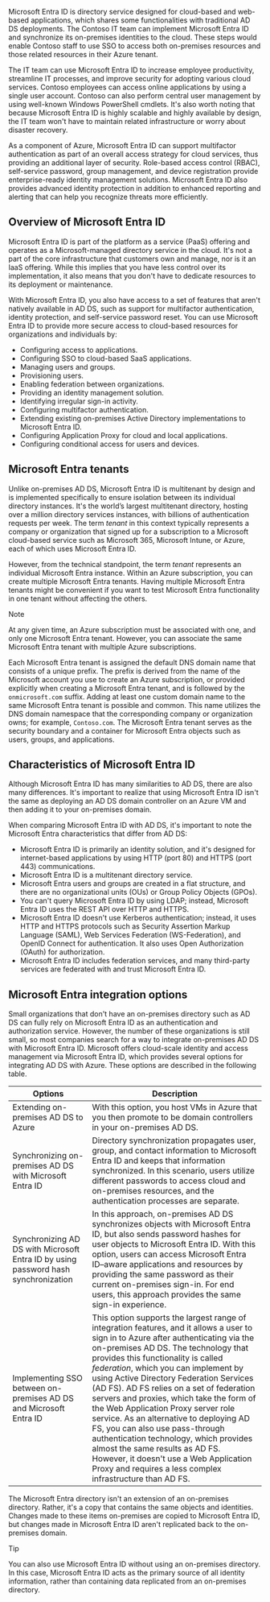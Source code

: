 Microsoft Entra ID is directory service designed for cloud-based and web-based applications, which shares some functionalities with traditional AD DS deployments. The Contoso IT team can implement Microsoft Entra ID and synchronize its on-premises identities to the cloud. These steps would enable Contoso staff to use SSO to access both on-premises resources and those related resources in their Azure tenant.

The IT team can use Microsoft Entra ID to increase employee productivity, streamline IT processes, and improve security for adopting various cloud services. Contoso employees can access online applications by using a single user account. Contoso can also perform central user management by using well-known Windows PowerShell cmdlets. It's also worth noting that because Microsoft Entra ID is highly scalable and highly available by design, the IT team won't have to maintain related infrastructure or worry about disaster recovery.

As a component of Azure, Microsoft Entra ID can support multifactor authentication as part of an overall access strategy for cloud services, thus providing an additional layer of security. Role-based access control (RBAC), self-service password, group management, and device registration provide enterprise-ready identity management solutions. Microsoft Entra ID also provides advanced identity protection in addition to enhanced reporting and alerting that can help you recognize threats more efficiently.

## Overview of Microsoft Entra ID

Microsoft Entra ID is part of the platform as a service (PaaS) offering and operates as a Microsoft-managed directory service in the cloud. It's not a part of the core infrastructure that customers own and manage, nor is it an IaaS offering. While this implies that you have less control over its implementation, it also means that you don't have to dedicate resources to its deployment or maintenance.

With Microsoft Entra ID, you also have access to a set of features that aren't natively available in AD DS, such as support for multifactor authentication, identity protection, and self-service password reset. You can use Microsoft Entra ID to provide more secure access to cloud-based resources for organizations and individuals by:

- Configuring access to applications.
- Configuring SSO to cloud-based SaaS applications.
- Managing users and groups.
- Provisioning users.
- Enabling federation between organizations.
- Providing an identity management solution.
- Identifying irregular sign-in activity.
- Configuring multifactor authentication.
- Extending existing on-premises Active Directory implementations to Microsoft Entra ID.
- Configuring Application Proxy for cloud and local applications.
- Configuring conditional access for users and devices.

## Microsoft Entra tenants

Unlike on-premises AD DS, Microsoft Entra ID is multitenant by design and is implemented specifically to ensure isolation between its individual directory instances. It's the world’s largest multitenant directory, hosting over a million directory services instances, with billions of authentication requests per week. The term *tenant* in this context typically represents a company or organization that signed up for a subscription to a Microsoft cloud-based service such as Microsoft 365, Microsoft Intune, or Azure, each of which uses Microsoft Entra ID.

However, from the technical standpoint, the term *tenant* represents an individual Microsoft Entra instance. Within an Azure subscription, you can create multiple Microsoft Entra tenants. Having multiple Microsoft Entra tenants might be convenient if you want to test Microsoft Entra functionality in one tenant without affecting the others.

> [!NOTE]
> At any given time, an Azure subscription must be associated with one, and only one Microsoft Entra tenant. However, you can associate the same Microsoft Entra tenant with multiple Azure subscriptions.

Each Microsoft Entra tenant is assigned the default DNS domain name that consists of a unique prefix. The prefix is derived from the name of the Microsoft account you use to create an Azure subscription, or provided explicitly when creating a Microsoft Entra tenant, and is followed by the `onmicrosoft.com` suffix. Adding at least one custom domain name to the same Microsoft Entra tenant is possible and common. This name utilizes the DNS domain namespace that the corresponding company or organization owns; for example, `Contoso.com`. The Microsoft Entra tenant serves as the security boundary and a container for Microsoft Entra objects such as users, groups, and applications.

## Characteristics of Microsoft Entra ID

Although Microsoft Entra ID has many similarities to AD DS, there are also many differences. It's important to realize that using Microsoft Entra ID isn't the same as deploying an AD DS domain controller on an Azure VM and then adding it to your on-premises domain.

When comparing Microsoft Entra ID with AD DS, it's important to note the Microsoft Entra characteristics that differ from AD DS:
- Microsoft Entra ID is primarily an identity solution, and it's designed for internet-based applications by using HTTP (port 80) and HTTPS (port 443) communications.
- Microsoft Entra ID is a multitenant directory service.
- Microsoft Entra users and groups are created in a flat structure, and there are no organizational units (OUs) or Group Policy Objects (GPOs).
- You can't query Microsoft Entra ID by using LDAP; instead, Microsoft Entra ID uses the REST API over HTTP and HTTPS.
- Microsoft Entra ID doesn't use Kerberos authentication; instead, it uses HTTP and HTTPS protocols such as Security Assertion Markup Language (SAML), Web Services Federation (WS-Federation), and OpenID Connect for authentication. It also uses Open Authorization (OAuth) for authorization.
- Microsoft Entra ID includes federation services, and many third-party services are federated with and trust Microsoft Entra ID.

## Microsoft Entra integration options

Small organizations that don't have an on-premises directory such as AD DS can fully rely on Microsoft Entra ID as an authentication and authorization service. However, the number of these organizations is still small, so most companies search for a way to integrate on-premises AD DS with Microsoft Entra ID. Microsoft offers cloud-scale identity and access management via Microsoft Entra ID, which provides several options for integrating AD DS with Azure. These options are described in the following table.

|Options|Description|
|----|----|
|Extending on-premises AD DS to Azure|With this option, you host VMs in Azure that you then promote to be domain controllers in your on-premises AD DS.|
|Synchronizing on-premises AD DS with Microsoft Entra ID|Directory synchronization propagates user, group, and contact information to Microsoft Entra ID and keeps that information synchronized. In this scenario, users utilize different passwords to access cloud and on-premises resources, and the authentication processes are separate.|
|Synchronizing AD DS with Microsoft Entra ID by using password hash synchronization|In this approach, on-premises AD DS synchronizes objects with Microsoft Entra ID, but also sends password hashes for user objects to Microsoft Entra ID. With this option, users can access Microsoft Entra ID–aware applications and resources by providing the same password as their current on-premises sign-in. For end users, this approach provides the same sign-in experience.|
|Implementing SSO between on-premises AD DS and Microsoft Entra ID|This option supports the largest range of integration features, and it allows a user to sign in to Azure after authenticating via the on-premises AD DS. The technology that provides this functionality is called *federation*, which you can implement by using Active Directory Federation Services (AD FS). AD FS relies on a set of federation servers and proxies, which take the form of the Web Application Proxy server role service. As an alternative to deploying AD FS, you can also use pass-through authentication technology, which provides almost the same results as AD FS. However, it doesn't use a Web Application Proxy and requires a less complex infrastructure than AD FS.|

The Microsoft Entra directory isn't an extension of an on-premises directory. Rather, it's a copy that contains the same objects and identities. Changes made to these items on-premises are copied to Microsoft Entra ID, but changes made in Microsoft Entra ID aren't replicated back to the on-premises domain.

> [!TIP]
> You can also use Microsoft Entra ID without using an on-premises directory. In this case, Microsoft Entra ID acts as the primary source of all identity information, rather than containing data replicated from an on-premises directory.
